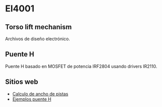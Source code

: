 # EI4001

## Torso lift mechanism

Archivos de diseño electrónico.

## Puente H

Puente H basado en MOSFET de potencia IRF2804 usando drivers
IR2110.

## Sitios web

* [Calculo de ancho de pistas](http://www.desmith.net/NMdS/Electronics/TraceWidth.html)
* [Ejemplos puente H](http://tahmidmc.blogspot.cl/2013/01/using-high-low-side-driver-ir2110-with.html)
